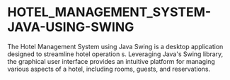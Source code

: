 # HOTEL_MANAGEMENT_SYSTEM-JAVA-USING-SWING
The Hotel Management System using Java Swing is a desktop application designed to streamline hotel operation s. Leveraging Java's Swing library, the graphical user interface provides an intuitive platform for managing various aspects of a hotel, including rooms, guests, and reservations.
